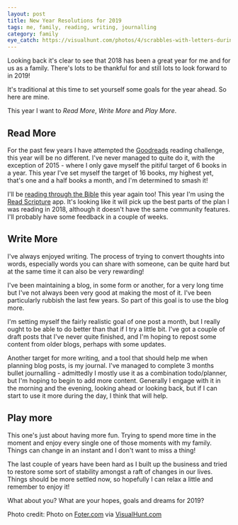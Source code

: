 ```yaml
---
layout: post
title: New Year Resolutions for 2019
tags: me, family, reading, writing, journalling
category: family
eye_catch: https://visualhunt.com/photos/4/scrabbles-with-letters-during-new-years-celebration.jpg
---
```


Looking back it's clear to see that 2018 has been a great year for me and for us as a family. There's lots to be thankful for and still lots to look forward to in 2019!

It's traditional at this time to set yourself some goals for the year ahead. So here are mine.

This year I want to _Read More_, _Write More_ and _Play More_.

<!--more-->

## Read More

For the past few years I have attempted the [Goodreads](https://www.goodreads.com/cyberneticiandave) reading challenge, this year will be no different. I've never managed to quite do it, with the exception of 2015 - where I only gave myself the pitiful target of 6 books in a year. This year I've set myself the target of 16 books, my highest yet, that's one and a half books a month, and I'm determined to smash it!

I'll be [reading through the Bible](/search/?t=bible-in-a-year) this year again too! This year I'm using the [Read Scripture](https://www.readscripture.org/) app. It's looking like it will pick up the best parts of the plan I was reading in 2018, although it doesn't have the same community features. I'll probably have some feedback in a couple of weeks.

## Write More

I've always enjoyed writing. The process of trying to convert thoughts into words, especially words you can share with someone, can be quite hard but at the same time it can also be very rewarding!

I've been maintaining a blog, in some form or another, for a very long time but I've not always been very good at making the most of it. I've been particularly rubbish the last few years. So part of this goal is to use the blog more.

I'm setting myself the fairly realistic goal of one post a month, but I really ought to be able to do better than that if I try a little bit. I've got a couple of draft posts that I've never quite finished, and I'm hoping to repost some content from older blogs, perhaps with some updates.

Another target for more writing, and a tool that should help me when planning blog posts, is my journal. I've managed to complete 3 months bullet journalling - admittedly I mostly use it as a combination todo/planner, but I'm hoping to begin to add more content. Generally I engage with it in the morning and the evening, looking ahead or looking back, but if I can start to use it more during the day, I think that will help.

## Play more

This one's just about having more fun. Trying to spend more time in the moment and enjoy every single one of those moments with my family. Things can change in an instant and I don't want to miss a thing!

The last couple of years have been hard as I built up the business and tried to restore some sort of stability amongst a raft of changes in our lives. Things should be more settled now, so hopefully I can relax a little and remember to enjoy it!

What about you? What are your hopes, goals and dreams for 2019?

Photo credit: Photo on [Foter.com](https://foter.com) via [VisualHunt.com](https://visualhunt.com/photo/108726/scrabbles-with-letters-during-new-years-celebration/)